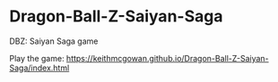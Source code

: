 # Dragon-Ball-Z-Saiyan-Saga
DBZ: Saiyan Saga game

Play the game:
https://keithmcgowan.github.io/Dragon-Ball-Z-Saiyan-Saga/index.html
